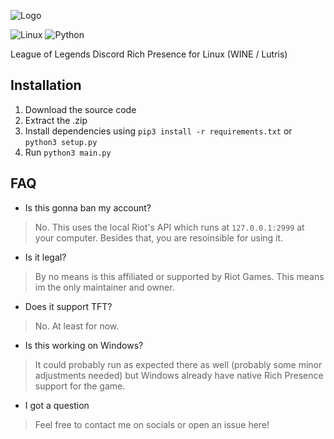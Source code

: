 ![Logo](https://github.com/daglaroglou/league-rpc-linux/blob/main/assets/league-rpc.png)

![Linux](https://img.shields.io/badge/Linux-FCC624?style=for-the-badge&logo=linux&logoColor=black) ![Python](https://img.shields.io/badge/Python-FCC624?style=for-the-badge&logo=python&logoColor=blue)

League of Legends Discord Rich Presence for Linux (WINE / Lutris)

## Installation
1. Download the source code 
2. Extract the .zip
3. Install dependencies using `pip3 install -r requirements.txt` or `python3 setup.py`
4. Run `python3 main.py`

## FAQ
- Is this gonna ban my account?
> No. This uses the local Riot's API which runs at `127.0.0.1:2999` at your computer. Besides that, you are resoinsible for using it.
- Is it legal?
> By no means is this affiliated or supported by Riot Games. This means im the only maintainer and owner.
- Does it support TFT?
> No. At least for now.
- Is this working on Windows?
> It could probably run as expected there as well (probably some minor adjustments needed) but Windows already have native Rich Presence support for the game.
- I got a question
> Feel free to contact me on socials or open an issue here!
